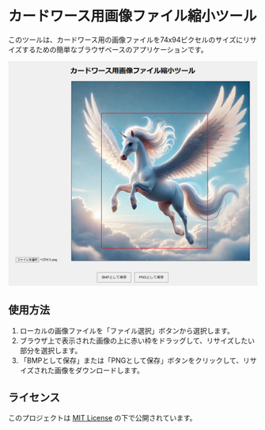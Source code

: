 # カードワース用画像ファイル縮小ツール

このツールは、カードワース用の画像ファイルを74x94ピクセルのサイズにリサイズするための簡単なブラウザベースのアプリケーションです。

![スクリーンショット](./images/screenshot.png)

## 使用方法
1. ローカルの画像ファイルを「ファイル選択」ボタンから選択します。
2. ブラウザ上で表示された画像の上に赤い枠をドラッグして、リサイズしたい部分を選択します。
3. 「BMPとして保存」または「PNGとして保存」ボタンをクリックして、リサイズされた画像をダウンロードします。

## ライセンス
このプロジェクトは [MIT License](./LICENSE) の下で公開されています。
